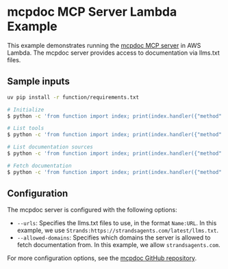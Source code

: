 # mcpdoc MCP Server Lambda Example

This example demonstrates running the [mcpdoc MCP server](https://github.com/langchain-ai/mcpdoc) in AWS Lambda.
The mcpdoc server provides access to documentation via llms.txt files.

## Sample inputs

```bash
uv pip install -r function/requirements.txt

# Initialize
$ python -c 'from function import index; print(index.handler({"method":"initialize","params":{"protocolVersion":"2024-11-05","capabilities":{"roots":{"listChanged":True}},"clientInfo":{"name":"mcp","version":"0.1.0"}},"jsonrpc":"2.0","id":0}, ""))'

# List tools
$ python -c 'from function import index; print(index.handler({"method":"tools/list","params":{"clientInfo":{"name":"mcp","version":"0.1.0"}},"jsonrpc":"2.0","id":0}, ""))'

# List documentation sources
$ python -c 'from function import index; print(index.handler({"method":"tools/invoke","params":{"name":"list_doc_sources","parameters":{}},"jsonrpc":"2.0","id":0}, ""))'

# Fetch documentation
$ python -c 'from function import index; print(index.handler({"method":"tools/invoke","params":{"name":"fetch_docs","parameters":{"url":"https://strandsagents.com/latest/llms.txt"}},"jsonrpc":"2.0","id":0}, ""))'
```

## Configuration

The mcpdoc server is configured with the following options:

- `--urls`: Specifies the llms.txt files to use, in the format `Name:URL`. In this example, we use `Strands:https://strandsagents.com/latest/llms.txt`.
- `--allowed-domains`: Specifies which domains the server is allowed to fetch documentation from. In this example, we allow `strandsagents.com`.

For more configuration options, see the [mcpdoc GitHub repository](https://github.com/langchain-ai/mcpdoc).

